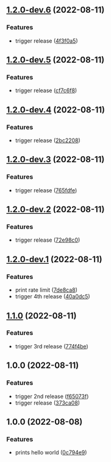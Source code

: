 ## [1.2.0-dev.6](https://github.com/anderssonjohan/semantic-release-github-actions-example/compare/v1.2.0-dev.5...v1.2.0-dev.6) (2022-08-11)


### Features

* trigger release ([4f3f0a5](https://github.com/anderssonjohan/semantic-release-github-actions-example/commit/4f3f0a5a4e488c2196c3b528eba6599c2a9fb36b))

## [1.2.0-dev.5](https://github.com/anderssonjohan/semantic-release-github-actions-example/compare/v1.2.0-dev.4...v1.2.0-dev.5) (2022-08-11)


### Features

* trigger release ([cf7c6f8](https://github.com/anderssonjohan/semantic-release-github-actions-example/commit/cf7c6f82f64382de89151b1c07be2870b900a5a3))

## [1.2.0-dev.4](https://github.com/anderssonjohan/semantic-release-github-actions-example/compare/v1.2.0-dev.3...v1.2.0-dev.4) (2022-08-11)


### Features

* trigger release ([2bc2208](https://github.com/anderssonjohan/semantic-release-github-actions-example/commit/2bc2208a37e44cb1fe393005535927169d5e78d1))

## [1.2.0-dev.3](https://github.com/anderssonjohan/semantic-release-github-actions-example/compare/v1.2.0-dev.2...v1.2.0-dev.3) (2022-08-11)


### Features

* trigger release ([765fdfe](https://github.com/anderssonjohan/semantic-release-github-actions-example/commit/765fdfe29ed281082b0b1a15c463bafae47e3783))

## [1.2.0-dev.2](https://github.com/anderssonjohan/semantic-release-github-actions-example/compare/v1.2.0-dev.1...v1.2.0-dev.2) (2022-08-11)


### Features

* trigger release ([72e98c0](https://github.com/anderssonjohan/semantic-release-github-actions-example/commit/72e98c0f1135b0b3b892b8e9153873f146954492))

## [1.2.0-dev.1](https://github.com/anderssonjohan/semantic-release-github-actions-example/compare/v1.1.0...v1.2.0-dev.1) (2022-08-11)


### Features

* print rate limit ([7de8ca8](https://github.com/anderssonjohan/semantic-release-github-actions-example/commit/7de8ca806f34a24c104addff76f20be7e14cbb69))
* trigger 4th release ([40a0dc5](https://github.com/anderssonjohan/semantic-release-github-actions-example/commit/40a0dc5d003c5d9598c1a1c1dda7702ca4363773))

## [1.1.0](https://github.com/anderssonjohan/semantic-release-github-actions-example/compare/v1.0.0...v1.1.0) (2022-08-11)


### Features

* trigger 3rd release ([774f4be](https://github.com/anderssonjohan/semantic-release-github-actions-example/commit/774f4beed994358369ff96e6656573bb7676e56c))

## 1.0.0 (2022-08-11)


### Features

* trigger 2nd release ([f65073f](https://github.com/anderssonjohan/semantic-release-github-actions-example/commit/f65073f896b0c0080dfaad99205383bf9fa39698))
* trigger release ([373ca08](https://github.com/anderssonjohan/semantic-release-github-actions-example/commit/373ca08f8ce8afc3279c607ac9944b791ffbd645))

## 1.0.0 (2022-08-08)


### Features

* prints hello world ([0c794e9](https://github.com/anderssonjohan/trainee-release-with-git/commit/0c794e9059097481ba270262b3117e13f0cccd66))
